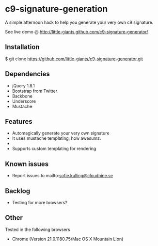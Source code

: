 c9-signature-generation
==========

A simple afternoon hack to help you generate your very own c9 signature.

See live demo @ http://little-giants.github.com/c9-signature-generator/

## Installation

  $ git clone https://github.com/little-giants/c9-signature-generator.git

## Dependencies

 * jQuery 1.8.1
 * Bootstrap from Twitter
 * Backbone
 * Underscore
 * Mustache

## Features

  * Automagically generate your very own signature
  * It uses mustache templating, how awesumz.
  * 
  * Supports custom templating for rendering

## Known issues
 
 * Report issues to mailto:sofie.kulling@cloudnine.se 

## Backlog

 * Testing for more browsers?

## Other

Tested in the following browsers

 * Chrome (Version 21.0.1180.75/Mac OS X Mountain Lion)

